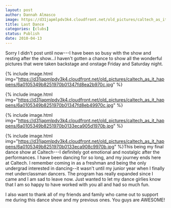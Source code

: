 ```yaml
---
layout: post
author: Dannah Almasco
image: https://d31japmlpdv3k4.cloudfront.net/old_pictures/caltech_as_it_happens/6a0105349b8251970b0133eca8fbd0970b.jpg
title: Last Dance
categories: [clubs]
status: Publish
date: 2010-04-13
---
```


Sorry I didn't post until now---I have been so busy with the show and resting after the show...I haven't gotten a chance to show all the wonderful pictures that were taken backstage and onstage Friday and Saturday night.


{% include image.html img="https://d31japmlpdv3k4.cloudfront.net/old_pictures/caltech_as_it_happens/6a0105349b8251970b01347fd8ea2b970c.jpg" %}

{% include image.html img="https://d31japmlpdv3k4.cloudfront.net/old_pictures/caltech_as_it_happens/6a0105349b8251970b01347fd8eb49970c.jpg" %}

{% include image.html img="https://d31japmlpdv3k4.cloudfront.net/old_pictures/caltech_as_it_happens/6a0105349b8251970b0133eca905d1970b.jpg" %}

{% include image.html img="https://d31japmlpdv3k4.cloudfront.net/old_pictures/caltech_as_it_happens/6a0105349b8251970b0133eca908c9970b.jpg" %}This being my final dance show at Caltech---I definitely got emotional and nostalgic after the performances. I have been dancing for so long, and my journey ends here at Caltech. I remember coming in as a freshman and being the only undergrad interested in dancing--it wasn't until my junior year when I finally met underclassman dancers. The program has really expanded since I came and I am sad to leave now. Just wanted to let my dance girlies know that I am so happy to have worked with you all and had so much fun.

I also want to thank all of my friends and family who came out to support me during this dance show and my previous ones. You guys are AWESOME!
